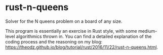# rust-n-queens
Solver for the N queens problem on a board of any size.

This program is essentially an exercise in Rust style, with some medium-level algorithmics thrown in. You can find a detailed explanation of the coding process and the reasoning on my blog: https://theodz.github.io/blog/tutorial/rust/2016/11/22/rust-n-queens.html.
